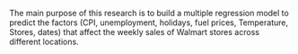 The main purpose of this research is to build a multiple regression model to predict the factors 
(CPI, unemployment, holidays, fuel prices, Temperature, Stores, dates) that affect the weekly sales of Walmart stores across different locations.
